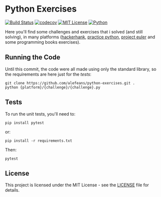 # Python Exercises
[![Build Status](https://travis-ci.org/alefeans/python_exercises.svg?branch=master)](https://travis-ci.org/alefeans/python_exercises) [![codecov](https://codecov.io/gh/alefeans/python_exercises/branch/master/graph/badge.svg)](https://codecov.io/gh/alefeans/learning_python) [![MIT License](https://img.shields.io/badge/license-MIT-007EC7.svg?style=flat)](/LICENSE) [![Python](https://img.shields.io/badge/python-3.6-blue.svg)]()

Here you'll find some challenges and exercises that i solved (and still solving), in many platforms ([hackerhank](https://www.hackerrank.com/), [practice python](https://www.practicepython.org/), [project euler](https://projecteuler.net/) and some programming books exercises).

## Running the Code

Until this commit, the code were all made using only the standard library, so the requirements are here just for the *tests*:

```
git clone https://github.com/alefeans/python-exercises.git .
python {platform}/{challenge}/{challenge}.py
```

## Tests

To run the unit tests, you'll need to:
```
pip install pytest
```
or:
```
pip install -r requirements.txt
```
Then:
```
pytest
```

## License

This project is licensed under the MIT License - see the [LICENSE](LICENSE) file for details.

